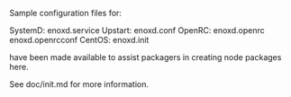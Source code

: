 Sample configuration files for:

SystemD: enoxd.service
Upstart: enoxd.conf
OpenRC:  enoxd.openrc
         enoxd.openrcconf
CentOS:  enoxd.init

have been made available to assist packagers in creating node packages here.

See doc/init.md for more information.
